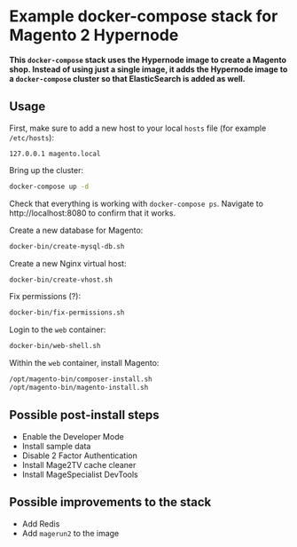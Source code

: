 # Example docker-compose stack for Magento 2 Hypernode

**This `docker-compose` stack uses the Hypernode image to create a Magento shop. Instead of using just a single image, it
adds the Hypernode image to a `docker-compose` cluster so that ElasticSearch is added as well.**

## Usage
First, make sure to add a new host to your local `hosts` file (for example `/etc/hosts`):
```hosts
127.0.0.1 magento.local
```

Bring up the cluster:
```bash
docker-compose up -d
```

Check that everything is working with `docker-compose ps`. Navigate to http://localhost:8080 to confirm that it works.

Create a new database for Magento:
```bash
docker-bin/create-mysql-db.sh
```

Create a new Nginx virtual host:
```bash
docker-bin/create-vhost.sh
```

Fix permissions (?):
```bash
docker-bin/fix-permissions.sh
```

Login to the `web` container:
```bash
docker-bin/web-shell.sh
```

Within the `web` container, install Magento:
```bash
/opt/magento-bin/composer-install.sh
/opt/magento-bin/magento-install.sh
```

## Possible post-install steps
- Enable the Developer Mode
- Install sample data
- Disable 2 Factor Authentication
- Install Mage2TV cache cleaner
- Install MageSpecialist DevTools

## Possible improvements to the stack
- Add Redis
- Add `magerun2` to the image
